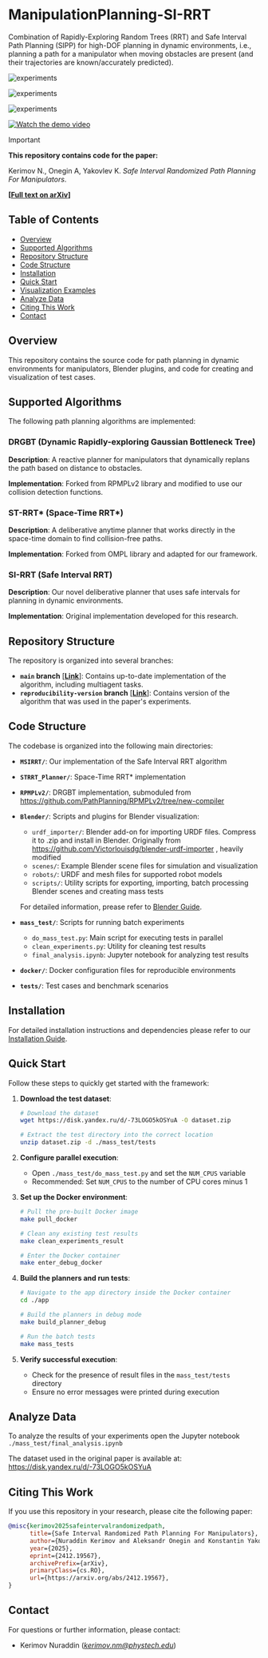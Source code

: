 # ManipulationPlanning-SI-RRT

Combination of Rapidly-Exploring Random Trees (RRT) and Safe Interval Path Planning (SIPP) for high-DOF planning in dynamic environments, i.e., planning a path for a manipulator when moving obstacles are present (and their trajectories are known/accurately predicted).




![experiments](<supplementary material/output1.gif>)

![experiments](<supplementary material/output.gif>)

![experiments](<supplementary material/0001-1376.gif>)

[![Watch the demo video](https://img.youtube.com/vi/inTmRr0GXL8/0.jpg)](https://youtu.be/inTmRr0GXL8?si=BcaILcrB6HbhIhyT)


> [!Important]  
> **This repository contains code for the paper:**
>
> Kerimov N., Onegin A, Yakovlev K. *Safe Interval Randomized Path Planning For Manipulators*.
>
> **[[Full text on arXiv](https://arxiv.org/abs/2412.19567)]**

## Table of Contents

- [Overview](#overview)
- [Supported Algorithms](#supported-algorithms)
- [Repository Structure](#repository-structure)
- [Code Structure](#code-structure)
- [Installation](#installation)
- [Quick Start](#quick-start)
- [Visualization Examples](#visualization-examples)
- [Analyze Data](#analyze-data)
- [Citing This Work](#citing-this-work)
- [Contact](#contact)

## Overview

This repository contains the source code for path planning in dynamic environments for manipulators, Blender plugins, and code for creating and visualization of test cases.

## Supported Algorithms

The following path planning algorithms are implemented:

### DRGBT (Dynamic Rapidly-exploring Gaussian Bottleneck Tree)

**Description**: A reactive planner for manipulators that dynamically replans the path based on distance to obstacles.

**Implementation**: Forked from RPMPLv2 library and modified to use our collision detection functions.

### ST-RRT* (Space-Time RRT*)

**Description**: A deliberative anytime planner that works directly in the space-time domain to find collision-free paths.

**Implementation**: Forked from OMPL library and adapted for our framework.

### SI-RRT (Safe Interval RRT)

**Description**: Our novel deliberative planner that uses safe intervals for planning in dynamic environments.


**Implementation**: Original implementation developed for this research.

## Repository Structure

The repository is organized into several branches:

* **`main` branch** [[**Link**](https://github.com/PathPlanning/ManipulationPlanning-SI-RRT/tree/main)]: Contains up-to-date implementation of the algorithm, including multiagent tasks.
* **`reproducibility-version` branch** [[**Link**](https://github.com/PathPlanning/ManipulationPlanning-SI-RRT/tree/reproducibility-version)]: Contains version of the algorithm that was used in the paper's experiments.

## Code Structure

The codebase is organized into the following main directories:

- **`MSIRRT/`**: Our implementation of the Safe Interval RRT algorithm

- **`STRRT_Planner/`**: Space-Time RRT* implementation

- **`RPMPLv2/`**: DRGBT implementation, submoduled from https://github.com/PathPlanning/RPMPLv2/tree/new-compiler

- **`Blender/`**: Scripts and plugins for Blender visualization:
  - `urdf_importer/`: Blender add-on for importing URDF files. Compress it to .zip and install in Blender. Originally from https://github.com/Victorlouisdg/blender-urdf-importer , heavily modified
  - `scenes/`: Example Blender scene files for simulation and visualization
  - `robots/`: URDF and mesh files for supported robot models
  - `scripts/`: Utility scripts for exporting, importing, batch processing Blender scenes and creating mass tests

  For detailed information, prease refer to  [Blender Guide](./docs/Blender_guide.md).

- **`mass_test/`**: Scripts for running batch experiments
  - `do_mass_test.py`: Main script for executing tests in parallel
  - `clean_experiments.py`: Utility for cleaning test results
  - `final_analysis.ipynb`: Jupyter notebook for analyzing test results

- **`docker/`**: Docker configuration files for reproducible environments

- **`tests/`**: Test cases and benchmark scenarios

## Installation

For detailed installation instructions and dependencies please refer to our [Installation Guide](./docs/installation_dependencies.md).

## Quick Start

Follow these steps to quickly get started with the framework:

1. **Download the test dataset**:
   ```bash
   # Download the dataset
   wget https://disk.yandex.ru/d/-73LOGO5kOSYuA -O dataset.zip
   
   # Extract the test directory into the correct location
   unzip dataset.zip -d ./mass_test/tests
   ```

2. **Configure parallel execution**:
   - Open `./mass_test/do_mass_test.py` and set the `NUM_CPUS` variable
   - Recommended: Set `NUM_CPUS` to the number of CPU cores minus 1

3. **Set up the Docker environment**:
   ```bash
   # Pull the pre-built Docker image
   make pull_docker
   
   # Clean any existing test results
   make clean_experiments_result
   
   # Enter the Docker container
   make enter_debug_docker
   ```

4. **Build the planners and run tests**:
   ```bash
   # Navigate to the app directory inside the Docker container
   cd ./app
   
   # Build the planners in debug mode
   make build_planner_debug
   
   # Run the batch tests
   make mass_tests
   ```

5. **Verify successful execution**:
   - Check for the presence of result files in the `mass_test/tests` directory
   - Ensure no error messages were printed during execution



## Analyze Data

To analyze the results of your experiments open the Jupyter notebook `./mass_test/final_analysis.ipynb`

The dataset used in the original paper is available at: https://disk.yandex.ru/d/-73LOGO5kOSYuA

## Citing This Work

If you use this repository in your research, please cite the following paper:

```bibtex
@misc{kerimov2025safeintervalrandomizedpath,
      title={Safe Interval Randomized Path Planning For Manipulators}, 
      author={Nuraddin Kerimov and Aleksandr Onegin and Konstantin Yakovlev},
      year={2025},
      eprint={2412.19567},
      archivePrefix={arXiv},
      primaryClass={cs.RO},
      url={https://arxiv.org/abs/2412.19567}, 
}
```

## Contact

For questions or further information, please contact:

* Kerimov Nuraddin (*kerimov.nm@phystech.edu*)



